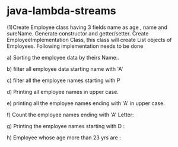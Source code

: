 # java-lambda-streams


(1)Create Employee class having 3 fields name as age , name and sureName. Generate constructor and getter/setter. Create EmployeeImplementation Class, this class will create List objects of Employees. Following implementation needs to be done

a) Sorting the employee data by theirs Name:.

b) filter all employee data starting name with 'A'

c) filter all the employee names starting with P

d) Printing all employee names in upper case.

e) printing all the employee names ending with 'A' in upper case.

f) Count the employee names ending with 'A' Letter:

g) Printing the employee names starting with D :

h) Employee whose age more than 23 yrs are :



